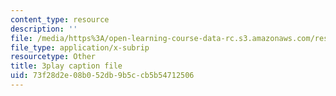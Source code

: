 ```yaml
---
content_type: resource
description: ''
file: /media/https%3A/open-learning-course-data-rc.s3.amazonaws.com/res-10-s95-physics-of-covid-19-transmission-fall-2020/73f28d2e08b052db9b5ccb5b54712506_NXquyoAX1_M.vtt
file_type: application/x-subrip
resourcetype: Other
title: 3play caption file
uid: 73f28d2e-08b0-52db-9b5c-cb5b54712506
---
```

